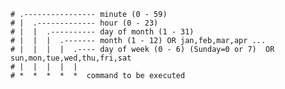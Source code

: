     # .---------------- minute (0 - 59)
    # |  .------------- hour (0 - 23)
    # |  |  .---------- day of month (1 - 31)
    # |  |  |  .------- month (1 - 12) OR jan,feb,mar,apr ...
    # |  |  |  |  .---- day of week (0 - 6) (Sunday=0 or 7)  OR sun,mon,tue,wed,thu,fri,sat
    # |  |  |  |  |
    # *  *  *  *  *  command to be executed
